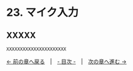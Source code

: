 ﻿# 23. マイク入力

## XXXXX

```cpp
XXXXXXXXXXXXXXXXXXXXXX
```

[← 前の章へ戻る](Webcam.md)　|　[- 目次 -](Index.md)　|　[次の章へ進む →](Stopwatch.md)